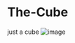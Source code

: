 # The-Cube

just a cube
![image](https://github.com/user-attachments/assets/badad0c7-f9fc-49a4-a77a-ea8ff8d5b9a3)
